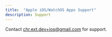 ```yaml
---
title:  "Apple iOS/WatchOS Apps Support"
description: Support
---
```


Contact chr.ext.dev+ios@gmail.com for support.
